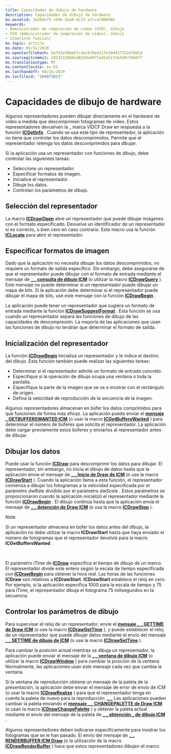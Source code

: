 ```yaml
---
title: Capacidades de dibujo de hardware
description: Capacidades de dibujo de hardware
ms.assetid: 3a26de73-cb9e-41a0-8c33-a7cca7d6058e
keywords:
- Administrador de compresión de vídeo (VCM), dibujo
- VCM (Administrador de compresión de vídeo), dibujo
- ICGetInfo función)
ms.topic: article
ms.date: 05/31/2018
ms.openlocfilehash: ba7d3af8beb7c4ac676e421fe10d427322470d14
ms.sourcegitcommit: 2d531328b6ed82d4ad971a45a5131b430c5866f7
ms.translationtype: MT
ms.contentlocale: es-ES
ms.lasthandoff: 09/16/2019
ms.locfileid: "104075823"
---
```

# <a name="hardware-drawing-capabilities"></a>Capacidades de dibujo de hardware

Algunos representadores pueden dibujar directamente en el hardware de vídeo a medida que descomprimen fotogramas de vídeo. Estos representadores devuelven la \_ marca VIDCF Draw en respuesta a la función [**ICGetInfo**](/windows/desktop/api/Vfw/nf-vfw-icgetinfo) . Cuando se usa este tipo de representador, la aplicación no tiene que controlar los datos descomprimidos. Permite que el representador retenga los datos descomprimidos para dibujar.

Si la aplicación usa un representador con funciones de dibujo, debe controlar las siguientes tareas:

-   Seleccione un representador.
-   Especificar formatos de imagen.
-   Inicialice el representador.
-   Dibuje los datos.
-   Controlan los parámetros de dibujo.

## <a name="renderer-selection"></a>Selección del representador

La macro [**ICDrawOpen**](/windows/desktop/api/Vfw/nf-vfw-icdrawopen) abre un representador que puede dibujar imágenes con el formato especificado. Devuelve un identificador de un representador si es correcto, o bien cero en caso contrario. Esta macro usa la función [**ICLocate**](/windows/desktop/api/Vfw/nf-vfw-iclocate) para abrir el representador.

## <a name="specifying-image-formats"></a>Especificar formatos de imagen

Dado que la aplicación no necesita dibujar los datos descomprimidos, no requiere un formato de salida específico. Sin embargo, debe asegurarse de que el representador puede dibujar con el formato de entrada mediante el mensaje de [**\_ \_ consulta de dibujo ICM**](icm-draw-query.md) (o utilizar la macro [**ICDrawQuery**](/windows/desktop/api/Vfw/nf-vfw-icdrawquery) ). Este mensaje no puede determinar si un representador puede dibujar un mapa de bits. Si la aplicación debe determinar si el representador puede dibujar el mapa de bits, use este mensaje con la función [**ICDrawBegin**](/windows/desktop/api/Vfw/nf-vfw-icdrawbegin) .

La aplicación puede tener un representador que sugiera un formato de entrada mediante la función [**ICDrawSuggestFormat**](/windows/desktop/api/Vfw/nf-vfw-icdrawsuggestformat) . Esta función se usa cuando un representador separa las funciones de dibujo de las capacidades de descompresión. La mayoría de las aplicaciones que usan las funciones de dibujo no tendrán que determinar el formato de salida.

## <a name="renderer-initialization"></a>Inicialización del representador

La función [**ICDrawBegin**](/windows/desktop/api/Vfw/nf-vfw-icdrawbegin) Inicializa un representador y le indica el destino del dibujo. Esta función también puede realizar las siguientes tareas:

-   Determinar si el representador admite un formato de entrada concreto.
-   Especifique si la operación de dibujo ocupa una ventana o toda la pantalla.
-   Especifique la parte de la imagen que se va a mostrar con el rectángulo de origen.
-   Defina la velocidad de reproducción de la secuencia de la imagen.

Algunos representadores almacenan en búfer los datos comprimidos para que funcionen de forma más eficaz. La aplicación puede enviar el [**mensaje \_ GETBUFFERSWANTED ICM**](icm-getbufferswanted.md) (o usar la macro [**ICGetBuffersWanted**](/windows/desktop/api/Vfw/nf-vfw-icgetbufferswanted) ) para determinar el número de búferes que solicita el representador. La aplicación debe cargar previamente estos búferes y enviarlos al representador antes de dibujar.

## <a name="drawing-the-data"></a>Dibujar los datos

Puede usar la función [**ICDraw**](/windows/desktop/api/Vfw/nf-vfw-icdraw) para descomprimir los datos para dibujar. El representador, sin embargo, no inicia el dibujo de datos hasta que la aplicación envíe el mensaje de [**\_ \_ Inicio de Draw de ICM**](icm-draw-start.md) (o use la macro [**ICDrawStart**](/windows/desktop/api/Vfw/nf-vfw-icdrawstart) ). Cuando la aplicación llama a esta función, el representador comienza a dibujar los fotogramas a la velocidad especificada por el parámetro *dwRate* dividido por el parámetro *dwScale* . Estos parámetros se proporcionaron cuando la aplicación inicializó el representador mediante la función [**ICDrawBegin**](/windows/desktop/api/Vfw/nf-vfw-icdrawbegin) . El dibujo continúa hasta que la aplicación envía el mensaje de [**\_ \_ detención de Draw ICM**](icm-draw-stop.md) (o usa la macro [**ICDrawStop**](/windows/desktop/api/Vfw/nf-vfw-icdrawstop) ).

> [!Note]  
> Si un representador almacena en búfer los datos antes del dibujo, la aplicación no debe utilizar la macro **ICDrawStart** hasta que haya enviado el número de fotogramas que el representador devolvió para la macro **ICGetBuffersWanted** .

 

El parámetro *lTime* de [**ICDraw**](/windows/desktop/api/Vfw/nf-vfw-icdraw) especifica el tiempo de dibujo de un marco. El representador divide este entero según la escala de tiempo especificada con [**ICDrawBegin**](/windows/desktop/api/Vfw/nf-vfw-icdrawbegin) para obtener la hora real. Las horas de las funciones **ICDraw** son relativas a **ICDrawStart**. **ICDrawStart** establece el reloj en cero. Por ejemplo, si la aplicación especifica 1000 para la escala de tiempo y 75 para *lTime*, el representador dibuja el fotograma 75 milisegundos en la secuencia.

## <a name="controlling-drawing-parameters"></a>Controlar los parámetros de dibujo

Para supervisar el reloj de un representador, envíe el [**mensaje \_ \_ GETTIME de Draw ICM**](icm-draw-gettime.md) (o use la macro [**ICDrawGetTime**](/windows/desktop/api/Vfw/nf-vfw-icdrawgettime) ), y puede establecer el reloj de un representador que puede dibujar datos mediante el envío del mensaje [**\_ \_ SETTIME de dibujo de ICM**](icm-draw-settime.md) (o use la macro [**ICDrawSetTime**](/windows/desktop/api/Vfw/nf-vfw-icdrawsettime) ).

Para cambiar la posición actual mientras se dibuja un representador, la aplicación puede enviar el mensaje de la [**\_ \_ ventana de dibujo ICM**](icm-draw-window.md) (o utilizar la macro [**ICDrawWindow**](/windows/desktop/api/Vfw/nf-vfw-icdrawwindow) ) para cambiar la posición de la ventana. Normalmente, las aplicaciones usan este mensaje cada vez que cambia la ventana.

Si la ventana de reproducción obtiene un mensaje de la paleta de la presentación, la aplicación debe enviar el mensaje de error de envío de ICM (o usar la macro [**ICDrawRealize**](/windows/desktop/api/Vfw/nf-vfw-icdrawrealize) ) para que el representador tenga en cuenta la paleta de nuevo para la reproducción. [**\_ \_**](icm-draw-realize.md) Las aplicaciones pueden cambiar la paleta enviando el [**mensaje \_ \_ CHANGEPALETTE de Draw ICM**](icm-draw-changepalette.md) (o usan la macro [**ICDrawChangePalette**](/windows/desktop/api/Vfw/nf-vfw-icdrawchangepalette) ) y obtener la paleta actual mediante el envío del mensaje de la paleta de [**\_ \_ obtención \_ de dibujo ICM**](icm-draw-get-palette.md) .

Algunos representadores deben indicarse específicamente para mostrar los fotogramas que se le han pasado. El envío del mensaje de [**\_ \_ RENDERBUFFER ICM Draw**](icm-draw-renderbuffer.md) (o la utilización de la macro [**ICDrawRenderBuffer**](/windows/desktop/api/Vfw/nf-vfw-icdrawrenderbuffer) ) hace que estos representadores dibujen el marco.

 

 




